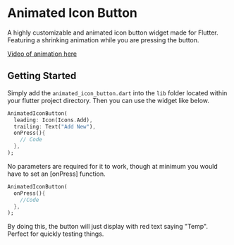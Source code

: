 # Animated Icon Button
A highly customizable and animated icon button widget made for Flutter. Featuring a shrinking animation while you are pressing the button.


[Video of animation here](https://youtu.be/ChOEYd7uwws?si=TwWAOyFo88WfGCP9)

## Getting Started
Simply add the `animated_icon_button.dart` into the `lib` folder located within your flutter project directory. Then you can use the widget like below.
```dart
AnimatedIconButton(
  leading: Icon(Icons.Add),
  trailing: Text("Add New"),
  onPress(){
    // Code
  },
);
```

No parameters are required for it to work, though at minimum you would have to set an [onPress] function.

```dart
AnimatedIconButton(
  onPress(){
    //Code
  },
);
```
By doing this, the button will just display with red text saying "Temp". Perfect for quickly testing things.
